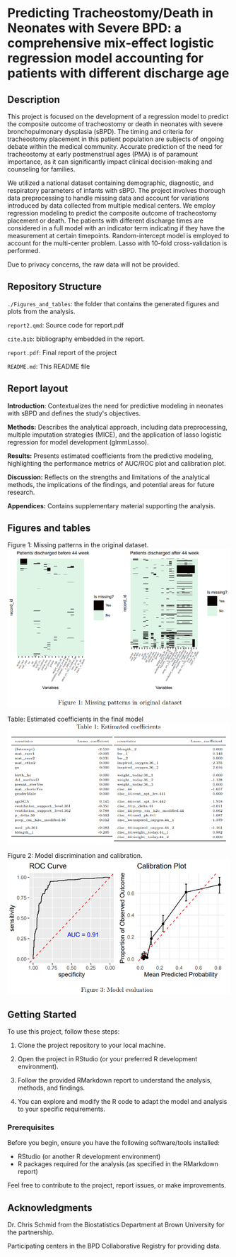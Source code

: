 # Predicting Tracheostomy/Death in Neonates with Severe BPD: a comprehensive mix-effect logistic regression model accounting for patients with different discharge age

## Description

This project is focused on the development of a regression model to predict the composite outcome of tracheostomy or death in neonates with severe bronchopulmonary dysplasia (sBPD). The timing and criteria for tracheostomy placement in this patient population are subjects of ongoing debate within the medical community. Accurate prediction of the need for tracheostomy at early postmenstrual ages (PMA) is of paramount importance, as it can significantly impact clinical decision-making and counseling for families.

We utilized a national dataset containing demographic, diagnostic, and respiratory parameters of infants with sBPD. The project involves thorough data preprocessing to handle missing data and account for variations introduced by data collected from multiple medical centers. We employ regression modeling to predict the composite outcome of tracheostomy placement or death. The patients with different discharge times are considered in a full model with an indicator term indicating if they have the measurement at certain timepoints. Random-intercept model is employed to account for the multi-center problem. Lasso with 10-fold cross-validation is performed.

Due to privacy concerns, the raw data will not be provided.

## Repository Structure
`./Figures_and_tables`: the folder that contains the generated figures and plots from the analysis.

`report2.qmd`:  Source code for report.pdf

`cite.bib`: bibliography embedded in the report.

`report.pdf`: Final report of the project

`README.md`: This README file

## Report layout
**Introduction**: Contextualizes the need for predictive modeling in neonates with sBPD and defines the study's objectives.

**Methods:** Describes the analytical approach, including data preprocessing, multiple imputation strategies (MICE), and the application of lasso logistic regression for model development (glmmLasso).

**Results:** Presents estimated coefficients from the predictive modeling, highlighting the performance metrics of AUC/ROC plot and calibration plot.

**Discussion:** Reflects on the strengths and limitations of the analytical methods, the implications of the findings, and potential areas for future research.

**Appendices:** Contains supplementary material supporting the analysis.


## Figures and tables

Figure 1: Missing patterns in the original dataset.
![](Figures_and_tables/missing_pattern.png)

Table: Estimated coefficients in the final model
![](Figures_and_tables/coefs.png)


Figure 2: Model discrimination and calibration.
![](Figures_and_tables/performance.png)


## Getting Started

To use this project, follow these steps:

1. Clone the project repository to your local machine.

2. Open the project in RStudio (or your preferred R development environment).

3. Follow the provided RMarkdown report to understand the analysis, methods, and findings.

4. You can explore and modify the R code to adapt the model and analysis to your specific requirements.

### Prerequisites

Before you begin, ensure you have the following software/tools installed:

- RStudio (or another R development environment)
- R packages required for the analysis (as specified in the RMarkdown report)

Feel free to contribute to the project, report issues, or make improvements.

## Acknowledgments

Dr. Chris Schmid from the Biostatistics Department at Brown University for the partnership.

Participating centers in the BPD Collaborative Registry for providing data.


